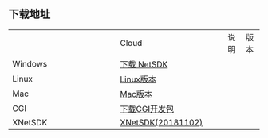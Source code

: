 ## 下载地址

 <table>
 <tr><td style="width:200px;"> </td><td style="width:200px;">Cloud</td><td>说明</td><td>版本</td></tr>
 <tr><td>Windows</td><td><a href="https://kss.ksyun.com/xmcfs/sdk/NETSDK(20181023).zip">下载 NetSDK</a>
  </td><td></td><td></td></tr>
 <tr><td>Linux</td><td><a href="https://kss.ksyun.com/xmcfs/sdk/Linux(20170519).zip">Linux版本</a></td><td></td><td></td></tr>
<tr><td>Mac</td><td><a href="https://kss.ksyun.com/xmcfs/sdk/MAC(20170518).zip">Mac版本</a></td><td></td><td></td></tr>
 <tr><td>CGI</td><td><a href="https://kss.ksyun.com/xmcfs/sdk/CGI_demo.zip">下载CGI开发包</a></td><td></td><td></td></tr>
 <tr><td>XNetSDK</td><td><a href="https://obs-cn-xm.obs.cn-south-1.myhwclouds.com/openPlat/20181130/XNetSDK_181130.zip">XNetSDK(20181102)
</a></td><td></td><td></td></tr>
 </table>
